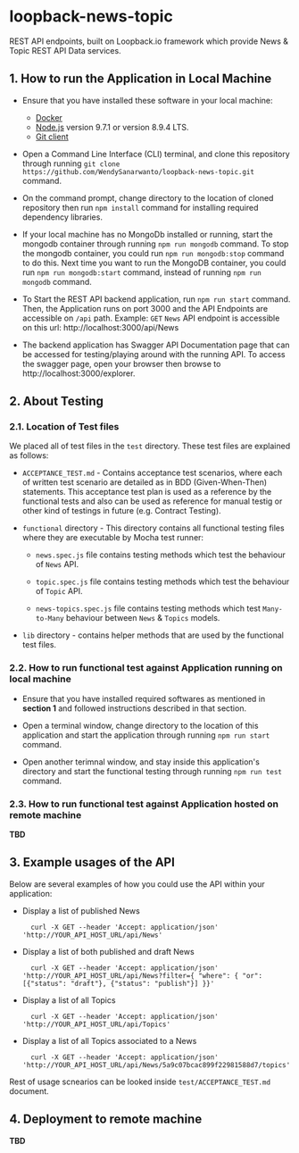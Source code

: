 # loopback-news-topic
REST API endpoints, built on Loopback.io framework which provide News &amp; Topic REST API Data services.

## 1. How to run the Application in Local Machine

* Ensure that you have installed these software in your local machine:
    * [Docker](https://docs.docker.com/install/)
    * [Node.js](https://nodejs.org/en/)  version 9.7.1 or version 8.9.4 LTS.
    * [Git client](https://git-scm.com/downloads)

* Open a Command Line Interface (CLI) terminal, and clone this repository through running `git clone https://github.com/WendySanarwanto/loopback-news-topic.git` command.

* On the command prompt, change directory to the location of cloned repository then run `npm install` command for installing required dependency libraries.

* If your local machine has no MongoDb installed or running, start the mongodb container through running `npm run mongodb` command. To stop the mongodb container, you could run `npm run mongodb:stop` command to do this. Next time you want to run the MongoDB container, you could run `npm run mongodb:start` command, instead of running `npm run mongodb` command.

* To Start the REST API backend application, run `npm run start` command. Then, the Application runs on port 3000 and the API Endpoints are accessible on `/api` path. Example: `GET` `News` API endpoint is accessible on this url: http://localhost:3000/api/News

* The backend application has Swagger API Documentation page that can be accessed for testing/playing around with the running API. To access the swagger page, open your browser then browse to http://localhost:3000/explorer. 

## 2. About Testing

### 2.1. Location of Test files
We placed all of test files in the `test` directory. These test files are explained as follows:

* `ACCEPTANCE_TEST.md` - Contains acceptance test scenarios, where each of written test scenario are detailed as in BDD (Given-When-Then) statements. This acceptance test plan is used as a reference by the functional tests and also can be used as reference for manual testig or other kind of testings in future (e.g. Contract Testing). 

* `functional` directory - This directory contains all functional testing files where they are executable by Mocha test runner: 

    * `news.spec.js` file contains testing methods which test the behaviour of `News` API.

    * `topic.spec.js` file contains testing methods which test the behaviour of `Topic` API.

    * `news-topics.spec.js` file contains testing methods which test `Many-to-Many` behaviour between `News` & `Topics` models.

* `lib` directory - contains helper methods that are used by the functional test files.

### 2.2. How to run functional test against Application running on local machine

* Ensure that you have installed required softwares as mentioned in __section 1__ and followed instructions described in that section.

* Open a terminal window, change directory to the location of this application and start the application through running `npm run start` command.

* Open another terimnal window, and stay inside this application's directory and start the functional testing through running `npm run test` command.

### 2.3. How to run functional test against Application hosted on remote machine
**TBD**

## 3. Example usages of the API
Below are several examples of how you could use the API within your application:

* Display a list of published News

        curl -X GET --header 'Accept: application/json' 'http://YOUR_API_HOST_URL/api/News'

* Display a list of both published and draft News

        curl -X GET --header 'Accept: application/json' 'http://YOUR_API_HOST_URL/api/News?filter={ "where": { "or": [{"status": "draft"}, {"status": "publish"}] }}'

* Display a list of all Topics

        curl -X GET --header 'Accept: application/json' 'http://YOUR_API_HOST_URL/api/Topics'

* Display a list of all Topics associated to a News

        curl -X GET --header 'Accept: application/json' 'http://YOUR_API_HOST_URL/api/News/5a9c07bcac899f22981588d7/topics'

Rest of usage scnearios can be looked inside `test/ACCEPTANCE_TEST.md` document.

## 4. Deployment to remote machine
**TBD**

